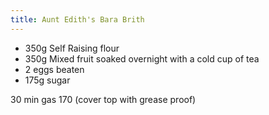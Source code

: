 ```yaml
---
title: Aunt Edith's Bara Brith
---
```


* 350g Self Raising flour
* 350g Mixed fruit soaked overnight with a cold cup of tea
* 2 eggs beaten
* 175g sugar

30 min gas 170 (cover top with grease proof)
